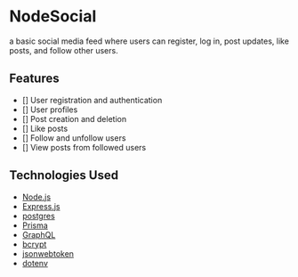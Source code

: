 # NodeSocial

a basic social media feed where users can register, log in, post updates, like posts, and follow other users.

## Features

- [] User registration and authentication
- [] User profiles
- [] Post creation and deletion
- [] Like posts
- [] Follow and unfollow users
- [] View posts from followed users

## Technologies Used

- [Node.js](https://nodejs.org/en/)
- [Express.js](https://expressjs.com/)
- [postgres](https://www.postgresql.org/)
- [Prisma](https://www.prisma.io/)
- [GraphQL](https://graphql.org/)
- [bcrypt](https://www.npmjs.com/package/bcrypt)
- [jsonwebtoken](https://www.npmjs.com/package/jsonwebtoken)
- [dotenv](https://www.npmjs.com/package/dotenv)
